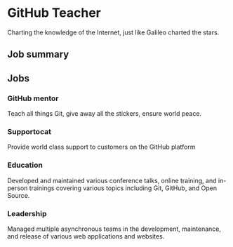 # GitHub Teacher

Charting the knowledge of the Internet, just like Galileo charted the stars.


## Job summary

## Jobs


### GitHub mentor

Teach all things Git, give away all the stickers, ensure world peace.

### Supportocat

Provide world class support to customers on the GitHub platform


### Education

Developed and maintained various conference talks, online training, and in-person trainings covering various topics including Git, GitHub, and Open Source.

### Leadership

Managed multiple asynchronous teams in the development, maintenance, and release of various web applications and websites.
